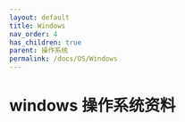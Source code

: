 ```yaml
---
layout: default
title: Windows
nav_order: 4
has_children: true
parent: 操作系统
permalink: /docs/OS/Windows
---
```


# windows 操作系统资料